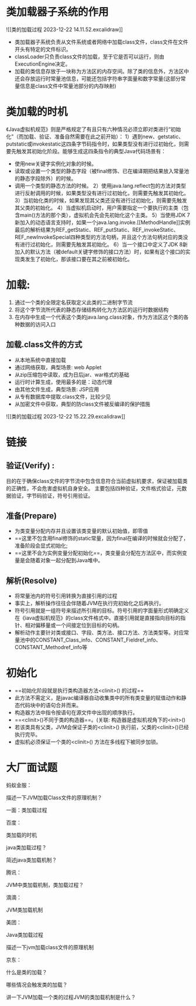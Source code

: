 # 类加载器子系统的作用
![[类的加载过程 2023-12-22 14.11.52.excalidraw]]
- 类加载器子系统负责从文件系统或者网络中加载class文件，class文件在文件开头有特定的文件标识。
- classLoader只负责class文件的加载，至于它是否可以运行，则由ExecutionEngine决定。
- 加载的类信息存放于一块称为方法区的内存空间。除了类的信息外，方法区中还会存放运行时常量池信息，可能还包括字符串字面量和数字常量(这部分常量信息是class文件中常量池部分的内存映射)
# 类加载的时机
《Java虚拟机规范》则是严格规定了有且只有六种情况必须立即对类进行“初始化”（而加载、验证、准备自然需要在此之前开始）：
1）遇到new、getstatic、putstatic或invokestatic这四条字节码指令时，如果类型没有进行过初始化，则需要先触发其初始化阶段。能够生成这四条指令的典型Java代码场景有：
- 使用new关键字实例化对象的时候。
- 读取或设置一个类型的静态字段（被final修饰、已在编译期把结果放入常量池的静态字段除外）的时候。
- 调用一个类型的静态方法的时候。
2）使用java.lang.reflect包的方法对类型进行反射调用的时候，如果类型没有进行过初始化，则需要先触发其初始化。
3）当初始化类的时候，如果发现其父类还没有进行过初始化，则需要先触发其父类的初始化。
4）当虚拟机启动时，用户需要指定一个要执行的主类（包含main()方法的那个类），虚拟机会先会先初始化这个主类。
5）当使用JDK 7新加入的动态语言支持时，如果一个java.lang.invoke.[[MethodHandle]]实例最后的解析结果为REF_getStatic、REF_putStatic、REF_invokeStatic、REF_newInvokeSpecial四种类型的方法句柄，并且这个方法句柄对应的类没有进行过初始化，则需要先触发其初始化。
6）当一个接口中定义了JDK 8新加入的默认方法（被default关键字修饰的接口方法）时，如果有这个接口的实现类发生了初始化，那该接口要在其之前被初始化。


# 加载:
1. 通过一个类的全限定名获取定义此类的二进制字节流
2. 将这个字节流所代表的静态存储结构转化为方法区的运行时数据结构
3. 在内存中生成一个代表这个类的java.lang.class对象，作为方法区这个类的各种数据的访问入口
## 加载.class文件的方式
- 从本地系统中直接加载
- 通过网络获取，典型场景: web Applet
- 从zip压缩包中读取，成为日后jar、war格式的基础
- 运行时计算生成，使用最多的是：动态代理
- 由其他文件生成，典型场景: JSP应用
- 从专有数据库中提取.class文件，比较少见
- 从加密文件中获取，典型的防class文件被反编译的保护措施

![[类的加载过程 2023-12-22 15.22.29.excalidraw]]

# 链接
## 验证(Verify) :
目的在于确保class文件的字节流中包含信息符合当前虚拟机要求，保证被加载类的正确性，不会危害虚拟机自身安全。
主要包括四种验证，文件格式验证，元数据验证，字节码验证，符号引用验证。
## 准备(Prepare)
- 为类变量分配内存并且设置该类变量的默认初始值，即零值
- ==这里不包含用final修饰的static常量，因为final在编译的时候就会分配了，准备阶段会显式初始化;
- ==这里不会为实例变量分配初始化==，类变量会分配在方法区中，而实例变量是会随着对象一起分配到Java堆中。
## 解析(Resolve)
- 将常量池内的符号引用转换为直接引用的过程
- 事实上，解析操作往往会伴随着JVM在执行完初始化之后再执行。
- 符号引用就是一组符号来描述所引用的目标。符号引用的字面量形式明确定义在《iava虚拟机规范》的class文件格式中。直接引用就是直接指向目标的指针、相对偏移量或一个间接定位到目标的句柄。
- 解析动作主要针对类或接口、字段、类方法、接口方法、方法类型等。对应常量池中的CONSTANT_Class_info、CONSTANT_Fieldref_info、CONSTANT_Methodref_info等
# 初始化
- ==初始化阶段就是执行类构造器方法\<clinit>() 的过程==
- 此方法不需定义，是javac编译器自动收集类中的所有类变量的赋值动作和静态代码块中的语句合并而来。
- 构造器方法中指令按语句在源文件中出现的顺序执行。
- ==\<clinit>()不同于类的构造器==。(关联: 构造器是虚拟机视角下的\<init>()
- 若该类具有父类，JVM会保证子类的\<clinit>() 执行前，父类的\<clinit>()已经执行完毕。
- 虚拟机必须保证一个类的\<clinit>() 方法在多线程下被同步加锁。



# 大厂面试题  
  
蚂蚁金服：  
  
描述一下JVM加载Class文件的原理机制？  
  
一面：类加载过程  
  
百度：  
  
类加载的时机  
  
java类加载过程？  
  
简述java类加载机制？  
  
腾讯：  
  
JVM中类加载机制，类加载过程？  
  
滴滴：  
  
JVM类加载机制  
  
美团：  
  
Java类加载过程  
  
描述一下jvm加载class文件的原理机制  
  
京东：  
  
什么是类的加载？  
  
哪些情况会触发类的加载？  
  
讲一下JVM加载一个类的过程JVM的类加载机制是什么？

